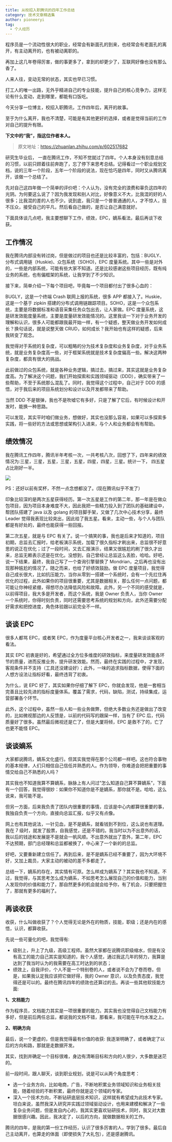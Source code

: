 ```yaml
---
title: 从校招入职腾讯的四年工作总结
category: 技术文章精选集
author: pioneeryi
tag:
  - 个人经历
---
```


程序员是一个流动性很大的职业，经常会有新面孔的到来，也经常会有老面孔的离开，有主动离开的，也有被动离职的。

再加上这几年卷得厉害，做的事更多了，拿到的却更少了，互联网好像也没有那么香了。

人来人往，变动无常的状态，其实也早已习惯。

打工人的唯一出路，无外乎精进自己的专业技能，提升自己的核心竞争力，这样无论有什么变动，走到哪里，都能有口饭吃。

今天分享一位博主，校招入职腾讯，工作四年后，离开的故事。

至于为什么离开，我也不清楚，可能是有其他更好的选择，或者是觉得当前的工作对自己的提升有限。

**下文中的“我”，指这位作者本人。**

> 原文地址：<https://zhuanlan.zhihu.com/p/602517682>

研究生毕业后， 一直在腾讯工作，不知不觉就过了四年。个人本身没有刻意总结的习惯，以前只顾着往前奔跑了，忘了停下来思考总结。记得看过一个职业规划文档，说的三年一个阶段，五年一个阶段的说法，现在恰巧是四年，同时又从腾讯离开，该做一个总结了。

先对自己这四年做一个简单的评价吧：个人认为，没有完全的浪费和辜负这四年的光阴。为何要这么说了？因为我发现和别人对比，好像意义不大，比我混的好的人很多；比我混的差的人也不少。说到底，我只是一个普普通通的人，才不惊人，技不压众，接受自己的平凡，然后看自己做的，是否让自己满意就好。

下面具体谈几点吧，我主要想聊下工作，绩效，EPC，嫡系看法，最后再谈下收获。

## 工作情况

我在腾讯内部没有转过岗，但是做过的项目也还是比较丰富的，包括：BUGLY、分布式调用链（Huskie)、众包系统（SOHO)，EPC 度量系统。其中一些是对外的，一些是内部系统，可能有些大家不知道。还是比较感谢这些项目经历，既有纯业务的系统，也有偏框架的系统，让我学到了不少知识。

接下来，简单介绍一下每个项目吧，毕竟每一个项目都付出了很多心血的：

BUGLY，这是一个终端 Crash 联网上报的系统，很多 APP 都接入了。Huskie，这是一个基于 zipkin 搭建的分布式调用链跟踪项目。SOHO，这是一个众包系统，主要是将数据标准和语音采集任务众包出去，让人家做。EPC 度量系统，这是研发效能度量系统，主要是度量研发效能情况的。这里我谈一下对于业务开发的理解和认识，很多人可能都跟我最开始一样，有一个疑惑，整天做业务开发如何成长？换句话说，就是说整天做 CRUD，如何成长？我开始也有这样的疑惑，后来我转变了观念。

我觉得对于系统的复杂度，可以粗略的分为技术复杂度和业务复杂度，对于业务系统，就是业务复杂度高一些，对于框架系统就是技术复杂度偏高一些。解决这两种复杂度，都具有很大的挑战。

此前做过的众包系统，就是各种业务逻辑，搞过去，搞过来，其实这就是业务复杂度高。为了解决这个问题，我们开始探索和实践领域驱动（DDD），确实带来了一些帮助，不至于系统那么混乱了。同时，我觉得这个过程中，自己对于 DDD 的感悟，对于我后来的项目系统划分和设计以及开发都带来了帮助。

当然 DDD 不是银弹，我也不是吹嘘它有多好，只是了解了它后，有时候设计和开发时，能换一种思路。

可以发现，其实平时咱们做业务，想做好，其实也没那么容易，如果可以多探索多实践，将一些好的方法或思想或架构引入进来，与个人和业务都会有有帮助。

## 绩效情况

我在腾讯工作四年，腾讯半年考核一次，一共考核八次，回想了下，四年来的绩效情况为:三星，三星，五星，三星，五星，四星，四星，三星。统计一下， 四五星占比刚好一半。

![](https://oss.javaguide.cn/github/javaguide/high-quality-technical-articles/640.png)

PS：还好以前有奖杯，不然一点念想都没了。(现在腾讯似乎不发了）

印象比较深的是两次五星获得经历。第一次五星是工作的第二年，那一年是在做众包项目，因为项目本身难度不大，因此我把一些精力投入到了团队的基础建设中，帮团队搭建了 java 以及 golang 的项目脚手架，又做了几次中心技术分享，最终 Leader 觉得我表现比较突出，因此给了我五星。看来，主动一些，与个人与团队都是有好处的，最终也能获得一些回报。

第二次五星，就是与 EPC 有关了。说一个搞笑的事，我也是后来才知道的，项目初期，总监去汇报时，给老板演示系统，加载了很久指标才刷出来，总监很不好意思的说正在优化；过了一段时间，又去汇报演示，结果又很尴尬的刷了很久才出来，总监无赖表示还是在优化。没想到，自己曾经让总监这么丢脸，哈哈。好吧，说一下结果，最终，我自己写了一个查询引擎替换了 Mondrian，之后再也没有出现那种尴尬的情况了。随之而来，也给了好绩效鼓励。做 EPC 度量项目，我觉得自己成长很大，比如抗压能力，当你从零到一搭建一个系统时，会有一个先扛住再优化的过程，此外如果你的项目很重要，尤其是数据相关，那么任何一点问题，都可能让你神经紧绷，得想尽办法降低风险和故障。此外，另一个不同的感受就是，以前得项目，我大多是开发者，而这个系统，我是 Owner 负责人，当你 Owner 一个系统时，你得时刻负责，同时还需要思考系统的规划和方向，此外还需要分配好需求和把控进度，角色体验跟以前完全不一样。

## 谈谈 EPC

很多人都骂 EPC，或者笑 EPC，作为度量平台核心开发者之一，我来谈谈客观的看法。

其实 EPC 初衷是好的，希望通过全方位多维度的研效指标，来度量研发效能各环节的质量，进而反推业务，提升研发效能。然而，最终在实践的过程中，才发现，客观条件并不支持（工具还没建设好）；此外，一味的追求指标数据，使得下面的人想方设法让指标好看，最终违背了初衷。

为什么，说 EPC 好了，其实如果你仔细了解下 EPC，你就会发现，他是一套相当完善且比较先进的指标度量体系。覆盖了需求，代码，缺陷，测试，持续集成，运营部署各个环节。

此外，这个过程中，虽然一些人和一些业务做弊，但绝大多数业务还是做出了改变的，比如微视那边的人反馈是，以前的代码写的跟屎一样，当有了 EPC 后，代码质量好了很多。虽然最后微视还是亡了，但是大厦将倾，EPC 是救不了的，亡了也更不能怪 EPC。

## 谈谈嫡系

大家都说腾讯，嫡系文化盛行。但其实我觉得在那个公司都一样吧。这也符合事物的基本规律，人们只相信自己信任并熟悉的人。作为领导，你难道会把把重要的事情交给自己不熟悉的人吗？

其实我也不知道我算不算嫡系，脉脉上有人问过”怎么知道自己算不算嫡系”，下面有一个回答，我觉得很妙：如果你不知道你是不是嫡系，那你就不是。哈哈，这么说来，我可能不是。

但另一方面，后来我负责了团队内很重要的事情，应该是中心内都算很重要的事，我独自负责一个方向，直接向总监汇报，似乎又有点像。

网上也有其他说法，一针见血，是不是嫡系，就看钱到不到位，这么说也有道理。我在 7 级时，就发了股票，自我感觉，还是不错的。我当时以为不出意外的话，我以后的钱途和发展是不是就会一帆风顺。不出意外就出了意外，第二年，EPC 不达预期，部门总经理和总监都被换了，中心来了一个新的的总监。

好吧，又要重新建立信任了。再到后来，是不是嫡系已经不重要了，因为大环境不好，又加上裁员，大家主动的被动的差不多都走了。

总结一下，嫡系的存在，其实情有可原。怎么样成为嫡系了？其实我也不知道。不过，我觉得，与其思考怎么成为嫡系，不如思考怎么展现自己的价值和能力，当别人发现你的价值和能力了，那自然更多的机会就会给予你，有了机会，只要把握住了，那就有更多的福利了。

## 再谈收获

收获，什么叫做收获了？个人觉得无论是外在的物质，技能，职级；还是内在的感悟，认识，都算收获。

先说一些可量化的吧，我觉得有:

- 级别上，升上了九级，高级工程师。虽然大家都在说腾讯职级缩水，但是有没有高工的能力自己其实是知道的，我个人感觉，通过我这几年的努力，我算是达到了我当时认为的我需要在高工时达到的状态；
- 绩效上，自我评价，个人不是一个特别卷的人，或者说不会为了卷而卷。但是，如果我认定我应该把它做好得，我的 Owner 意识，以及负责态度，我觉得还是可以的。最终在腾讯四年的绩效也还算过的去。再谈一些其他软技能方面:

**1、文档能力**

作为程序员，文档能力其实是一项很重要的能力。其实我也没觉得自己文档能力有多好，但是前后两任总监，都说我的文档不错，那看来，我可能在平均水准之上。

**2、明确方向**

最后，说一个更虚的，但是我觉得最有价值的收获: 我逐渐明确了，或者确定了以后的方向和路，那就是走数据开发。

其实，找到并确定一个目标很难，身边有清晰目标和方向的人很少，大多数是迷茫的。

前一段时间，跟人聊天，谈到职业规划，说是可以从两个角度思考：

- 选一个业务方向，比如电商，广告，不断地积累业务领域知识和业务相关技能，随着经验的不断积累，最终你就是这个领域的专家。
- 深入一个技术方向，不断钻研底层技术知识，这样就有希望成为此技术专家。坦白来说，虽然我深入研究并实践过领域驱动设计，也用来建模和解决了一些复杂业务问题，但是发自内心的，我其实更喜欢钻研技术，同时，我又对大数据很感兴趣。因此，我决定了，以后的方向，就做数据相关的工作。

腾讯的四年，是我的第一份工作经历，认识了很多厉害的人，学到了很多。最后自己主动离开，也算走的体面（即使损失了大礼包），还是感谢腾讯。

<!-- @include: @article-footer.snippet.md -->
